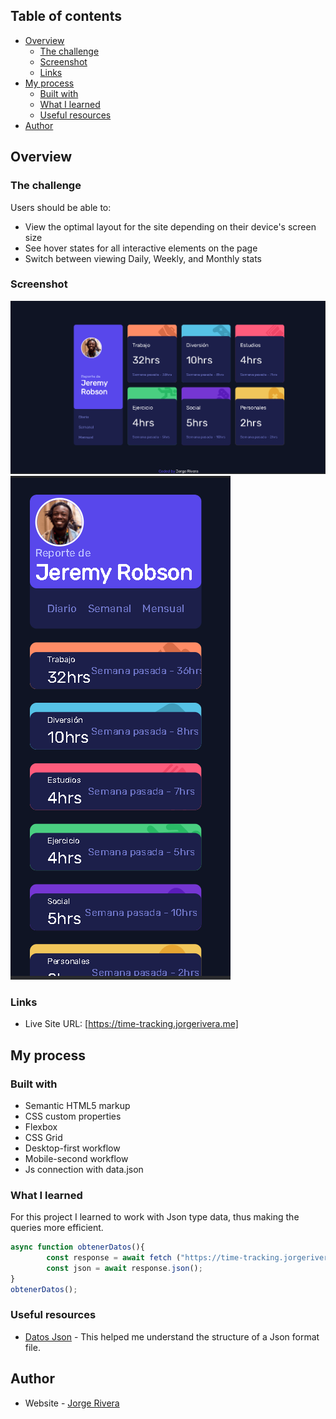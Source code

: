 


## Table of contents

- [Overview](#overview)
  - [The challenge](#the-challenge)
  - [Screenshot](#screenshot)
  - [Links](#links)
- [My process](#my-process)
  - [Built with](#built-with)
  - [What I learned](#what-i-learned)
  - [Useful resources](#useful-resources)
- [Author](#author)




## Overview

### The challenge

Users should be able to:

- View the optimal layout for the site depending on their device's screen size
- See hover states for all interactive elements on the page
- Switch between viewing Daily, Weekly, and Monthly stats

### Screenshot
![Alt text](screenDesktop.png)
![Alt text](screenMobile.png)


### Links


- Live Site URL: [https://time-tracking.jorgerivera.me]

## My process

### Built with

- Semantic HTML5 markup
- CSS custom properties
- Flexbox
- CSS Grid
- Desktop-first workflow
- Mobile-second workflow
- Js connection with data.json



### What I learned


For this project I learned to work with Json type data, thus making the queries more efficient.


```js
async function obtenerDatos(){
        const response = await fetch ("https://time-tracking.jorgerivera.me/data.json");
        const json = await response.json();
}
obtenerDatos();
```


### Useful resources

- [Datos Json](https://developer.mozilla.org/es/docs/Learn/JavaScript/Objects/JSON) - This helped me understand the structure of a Json format file.


## Author

- Website - [Jorge Rivera](https://www.jorgerivera.me)

